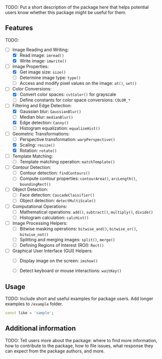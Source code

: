 TODO: Put a short description of the package here that helps potential users
know whether this package might be useful for them.

## Features

TODO:

- [ ] Image Reading and Writing:
  - [X] Read image: `imread()`
  - [X] Write image: `imwrite()`

- [ ] Image Properties:
  - [X] Get image size: `size()`
  - [ ] Determine image type: `type()`
  - [ ] Access and modify pixel values on the image: `at()`, `set()`

- [ ] Color Conversions:
  - [X] Convert color spaces: `cvtColor()` for grayscale
  - [ ] Define constants for color space conversions: `COLOR_*`

- [ ] Filtering and Edge Detection:
  - [X] Gaussian blur: `GaussianBlur()`
  - [ ] Median blur: `medianBlur()`
  - [X] Edge detection: `Canny()`
  - [ ] Histogram equalization: `equalizeHist()`

- [ ] Geometric Transformations:
  - [ ] Perspective transformation: `warpPerspective()`
  - [X] Scaling: `resize()`
  - [X] Rotation: `rotate()`

- [ ] Template Matching:
  - [ ] Template matching operation: `matchTemplate()`

- [ ] Contour Detection:
  - [ ] Contour detection: `findContours()`
  - [ ] Compute contour properties: `contourArea()`, `arcLength()`, `boundingRect()`

- [ ] Object Detection:
  - [ ] Face detection: `CascadeClassifier()`
  - [ ] Object detection: `detectMultiScale()`

- [ ] Computational Operations:
  - [ ] Mathematical operations: `add()`, `subtract()`, `multiply()`, `divide()`
  - [ ] Histogram calculation: `calcHist()`

- [ ] Image Processing Helpers:
  - [ ] Bitwise masking operations: `bitwise_and()`, `bitwise_or()`, `bitwise_not()`
  - [ ] Splitting and merging images: `split()`, `merge()`
  - [ ] Defining Regions of Interest (ROI): `Rect()`

- [ ] Graphical User Interface (GUI) Helpers:
  - [ ] Display image on the screen: `imshow()`
  - [ ] Detect keyboard or mouse interactions: `waitKey()`


## Usage

TODO: Include short and useful examples for package users. Add longer examples
to `/example` folder. 

```dart
const like = 'sample';
```

## Additional information

TODO: Tell users more about the package: where to find more information, how to 
contribute to the package, how to file issues, what response they can expect 
from the package authors, and more.
